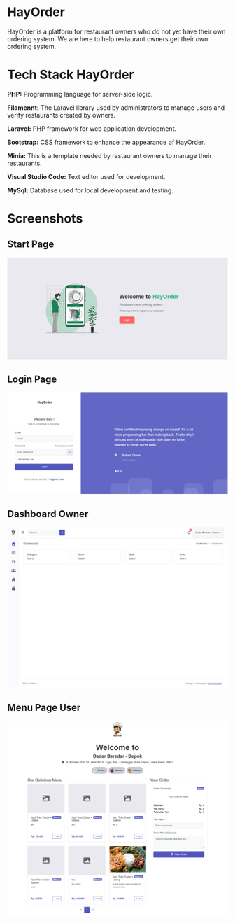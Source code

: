 # HayOrder

HayOrder is a platform for restaurant owners who do not yet have their own ordering system. We are here to help restaurant owners get their own ordering system.

# Tech Stack HayOrder



**PHP:** Programming language for server-side logic.

**Filamennt:** The Laravel library used by administrators to manage users and verify restaurants created by owners.

**Laravel:** PHP framework for web application development.

**Bootstrap:** CSS framework to enhance the appearance of HayOrder.

**Minia:** This is a template needed by restaurant owners to manage their restaurants.

**Visual Studio Code:** Text editor used for development.

**MySql:** Database used for local development and testing.

# Screenshots

## Start Page
![App Screenshot](public/img/screenshot/screencapture-127-0-0-1-2025-2025-08-31-17_01_10.png)


## Login Page
![App Screenshot](public/img/screenshot/screencapture-127-0-0-1-2025-login-2025-08-31-17_01_36.png)

## Dashboard Owner
![App Screenshot](public/img/screenshot/screencapture-127-0-0-1-2025-restaurant-dadar-beredar-depok-D21n44RB55-dashboard-2025-08-31-17_02_28.png)

## Menu Page User
![App Screenshot](public/img/screenshot/screencapture-127-0-0-1-2025-restaurant-dadar-beredar-depok-D21n44RB55-table-3-menu-2025-08-31-17_03_16.png)
